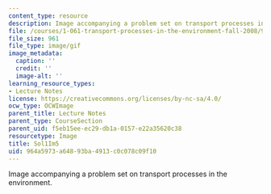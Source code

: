 ```yaml
---
content_type: resource
description: Image accompanying a problem set on transport processes in the environment.
file: /courses/1-061-transport-processes-in-the-environment-fall-2008/964a5973a64893ba4913c0c078c09f10_Sol1Im5.gif
file_size: 961
file_type: image/gif
image_metadata:
  caption: ''
  credit: ''
  image-alt: ''
learning_resource_types:
- Lecture Notes
license: https://creativecommons.org/licenses/by-nc-sa/4.0/
ocw_type: OCWImage
parent_title: Lecture Notes
parent_type: CourseSection
parent_uid: f5eb15ee-ec29-db1a-0157-e22a35620c38
resourcetype: Image
title: Sol1Im5
uid: 964a5973-a648-93ba-4913-c0c078c09f10
---
```

Image accompanying a problem set on transport processes in the environment.